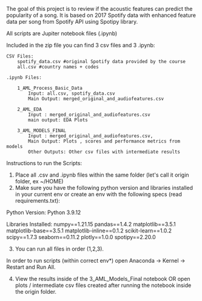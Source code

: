 The goal of this project is to review if the acoustic features can predict the popularity of a song. It is based on 2017 Spotify data with enhanced feature data per song from Spotify API using Spotipy library.

All scripts are Jupiter notebook files (.ipynb)

Included in the zip file you can find 3 csv files and 3 .ipynb:

	CSV Files:
		spotify_data.csv #original Spotify data provided by the course
		all.csv #country names + codes

	.ipynb Files:

		1_AML_Process_Basic_Data 
			Input: all.csv, spotify_data.csv
			Main Output: merged_original_and_audiofeatures.csv 
  
		2_AML_EDA 
			Input : merged_original_and_audiofeatures.csv
			main output: EDA Plots

		3_AML_MODELS_FINAL 
			Input : merged_original_and_audiofeatures.csv, 
			Main Output: Plots , scores and performance metrics from models
			Other Outputs: Other csv files with intermediate results

Instructions to run the Scripts:


1. Place all .csv and .ipynb files within the same folder (let's call it origin folder, ex ~/HOME)
2. Make sure you have the following python version and libraries installed in your current env or create an env with the following specs (read requirements.txt):

Python Version:
  Python 3.9.12

Libraries Installed:
	numpy==1.21.15
	pandas==1.4.2
	matplotlib==3.5.1
	matplotlib-base==3.5.1
	matplotlib-inline==0.1.2
	scikit-learn==1.0.2
	scipy==1.7.3
	seaborn==0.11.2
	plotly==1.0.0
	spotipy==2.20.0

3. You can run all files in order (1,2,3).

In order to run scripts (within correct env*) open Anaconda -> Kernel -> Restart and Run All.

4. View the results inside of the 3_AML_Models_Final notebook OR open plots / intermediate csv files created after running the notebook inside the origin folder.







